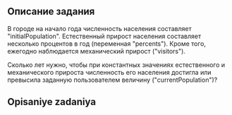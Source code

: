 ﻿## Описание задания ##

В городе на начало года численность населения составляет "initialPopulation".
Естественный прирост населения составляет несколько процентов в год (переменная "percents").
Кроме того, ежегодно наблюдается механический прирост ("visitors").

Сколько лет нужно, чтобы при константных значениях естественного и механического прироста численность 
его населения достигла или превысила заданную пользователем величину ("currentPopulation")? 
## Opisaniye zadaniya ##